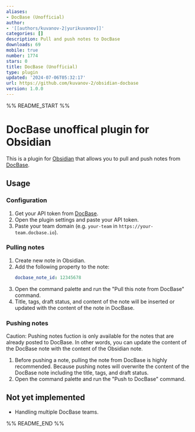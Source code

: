```yaml
---
aliases:
- DocBase (Unofficial)
author:
- '[[authors/kuvanov-2|yurikuvanov]]'
categories: []
description: Pull and push notes to DocBase
downloads: 69
mobile: true
number: 1774
stars: 0
title: DocBase (Unofficial)
type: plugin
updated: '2024-07-06T05:32:17'
url: https://github.com/kuvanov-2/obsidian-docbase
version: 1.0.0
---
```


%% README_START %%

# DocBase unoffical plugin for Obsidian

This is a plugin for [Obsidian](https://obsidian.md) that allows you to pull and push notes from [DocBase](https://docbase.io/).

## Usage

### Configuration

1. Get your API token from [DocBase](https://help.docbase.io/posts/45703).
2. Open the plugin settings and paste your API token.
3. Paste your team domain (e.g. `your-team` in `https://your-team.docbase.io`).

### Pulling notes

1. Create new note in Obsidian.
2. Add the following property to the note:
   ```yaml
   docbase_note_id: 12345678
   ```
3. Open the command palette and run the "Pull this note from DocBase" command.
4. Title, tags, draft status, and content of the note will be inserted or updated with the content of the note in DocBase.

### Pushing notes

Caution: Pushing notes fuction is only available for the notes that are already posted to DocBase. In other words, you can update the content of the DocBase note with the content of the Obsidian note.

1. Before pushing a note, pulling the note from DocBase is highly recommended. Because pushing notes will overwrite the content of the DocBase note including the title, tags, and draft status.
2. Open the command palette and run the "Push to DocBase" command.

## Not yet implemented

- Handling multiple DocBase teams.

<!--
## Releasing new releases

- Update your `manifest.json` with your new version number, such as `1.0.1`, and the minimum Obsidian version required for your latest release.
- Update your `versions.json` file with `"new-plugin-version": "minimum-obsidian-version"` so older versions of Obsidian can download an older version of your plugin that's compatible.
- Create new GitHub release using your new version number as the "Tag version". Use the exact version number, don't include a prefix `v`. See here for an example: https://github.com/obsidianmd/obsidian-sample-plugin/releases
- Upload the files `manifest.json`, `main.js`, `styles.css` as binary attachments. Note: The manifest.json file must be in two places, first the root path of your repository and also in the release.
- Publish the release.

> You can simplify the version bump process by running `npm version patch`, `npm version minor` or `npm version major` after updating `minAppVersion` manually in `manifest.json`.
> The command will bump version in `manifest.json` and `package.json`, and add the entry for the new version to `versions.json`

## Adding your plugin to the community plugin list

- Check https://github.com/obsidianmd/obsidian-releases/blob/master/plugin-review.md
- Publish an initial version.
- Make sure you have a `README.md` file in the root of your repo.
- Make a pull request at https://github.com/obsidianmd/obsidian-releases to add your plugin.

## How to use

- Clone this repo.
- Make sure your NodeJS is at least v16 (`node --version`).
- `npm i` or `yarn` to install dependencies.
- `npm run dev` to start compilation in watch mode.

## Manually installing the plugin

- Copy over `main.js`, `styles.css`, `manifest.json` to your vault `VaultFolder/.obsidian/plugins/your-plugin-id/`.

## Improve code quality with eslint (optional)
- [ESLint](https://eslint.org/) is a tool that analyzes your code to quickly find problems. You can run ESLint against your plugin to find common bugs and ways to improve your code.
- To use eslint with this project, make sure to install eslint from terminal:
  - `npm install -g eslint`
- To use eslint to analyze this project use this command:
  - `eslint main.ts`
  - eslint will then create a report with suggestions for code improvement by file and line number.
- If your source code is in a folder, such as `src`, you can use eslint with this command to analyze all files in that folder:
  - `eslint .\src\`

## Funding URL

You can include funding URLs where people who use your plugin can financially support it.

The simple way is to set the `fundingUrl` field to your link in your `manifest.json` file:

```json
{
    "fundingUrl": "https://buymeacoffee.com"
}
```

If you have multiple URLs, you can also do:

```json
{
    "fundingUrl": {
        "Buy Me a Coffee": "https://buymeacoffee.com",
        "GitHub Sponsor": "https://github.com/sponsors",
        "Patreon": "https://www.patreon.com/"
    }
}
```

## API Documentation

See https://github.com/obsidianmd/obsidian-api
-->


%% README_END %%